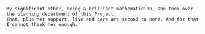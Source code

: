 
    My significant other, being a brilliant mathematician, she took over the planning department of this Project.
    That, plus her support, live and care are second to none. And for that I cannot thank her enough.